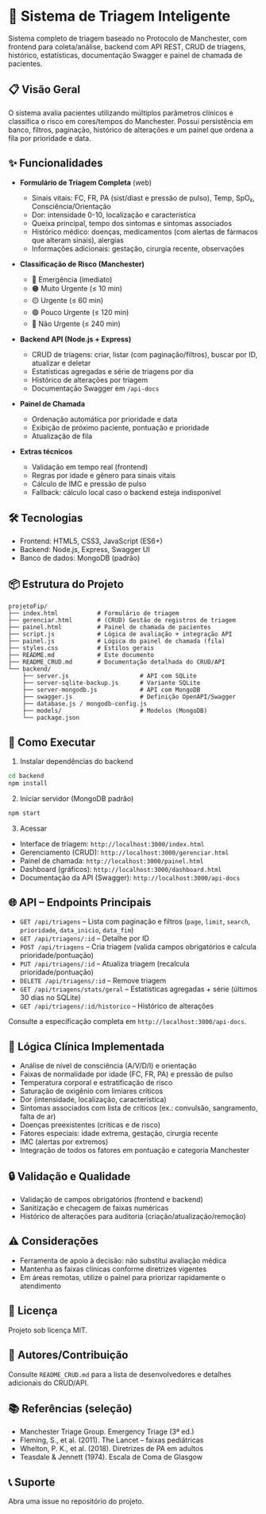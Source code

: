 # 🏥 Sistema de Triagem Inteligente

Sistema completo de triagem baseado no Protocolo de Manchester, com frontend para coleta/análise, backend com API REST, CRUD de triagens, histórico, estatísticas, documentação Swagger e painel de chamada de pacientes.

## 📋 Visão Geral

O sistema avalia pacientes utilizando múltiplos parâmetros clínicos e classifica o risco em cores/tempos do Manchester. Possui persistência em banco, filtros, paginação, histórico de alterações e um painel que ordena a fila por prioridade e data.

## ✨ Funcionalidades

- **Formulário de Triagem Completa** (web)
  - Sinais vitais: FC, FR, PA (sist/diast e pressão de pulso), Temp, SpO₂, Consciência/Orientação
  - Dor: intensidade 0-10, localização e característica
  - Queixa principal, tempo dos sintomas e sintomas associados
  - Histórico médico: doenças, medicamentos (com alertas de fármacos que alteram sinais), alergias
  - Informações adicionais: gestação, cirurgia recente, observações

- **Classificação de Risco (Manchester)**
  - 🔴 Emergência (imediato)
  - 🟠 Muito Urgente (≤ 10 min)
  - 🟡 Urgente (≤ 60 min)
  - 🟢 Pouco Urgente (≤ 120 min)
  - 🔵 Não Urgente (≤ 240 min)

- **Backend API (Node.js + Express)**
  - CRUD de triagens: criar, listar (com paginação/filtros), buscar por ID, atualizar e deletar
  - Estatísticas agregadas e série de triagens por dia
  - Histórico de alterações por triagem
  - Documentação Swagger em `/api-docs`

- **Painel de Chamada**
  - Ordenação automática por prioridade e data
  - Exibição de próximo paciente, pontuação e prioridade
  - Atualização de fila

- **Extras técnicos**
  - Validação em tempo real (frontend)
  - Regras por idade e gênero para sinais vitais
  - Cálculo de IMC e pressão de pulso
  - Fallback: cálculo local caso o backend esteja indisponível

## 🛠️ Tecnologias

- Frontend: HTML5, CSS3, JavaScript (ES6+)
- Backend: Node.js, Express, Swagger UI
- Banco de dados: MongoDB (padrão)

## 📦 Estrutura do Projeto

```
projetoFip/
├── index.html           # Formulário de triagem
├── gerenciar.html       # (CRUD) Gestão de registros de triagem
├── painel.html          # Painel de chamada de pacientes
├── script.js            # Lógica de avaliação + integração API
├── painel.js            # Lógica do painel de chamada (fila)
├── styles.css           # Estilos gerais
├── README.md            # Este documento
├── README_CRUD.md       # Documentação detalhada do CRUD/API
└── backend/
    ├── server.js                    # API com SQLite
    ├── server-sqlite-backup.js      # Variante SQLite
    ├── server-mongodb.js            # API com MongoDB
    ├── swagger.js                   # Definição OpenAPI/Swagger
    ├── database.js / mongodb-config.js
    ├── models/                      # Modelos (MongoDB)
    └── package.json
```

## 🚀 Como Executar

1) Instalar dependências do backend
```bash
cd backend
npm install
```

2) Iniciar servidor (MongoDB padrão)
```bash
npm start
```

3) Acessar
- Interface de triagem: `http://localhost:3000/index.html`
- Gerenciamento (CRUD): `http://localhost:3000/gerenciar.html`
- Painel de chamada: `http://localhost:3000/painel.html`
- Dashboard (gráficos): `http://localhost:3000/dashboard.html`
- Documentação da API (Swagger): `http://localhost:3000/api-docs`

## 🌐 API – Endpoints Principais

- `GET /api/triagens` – Lista com paginação e filtros (`page`, `limit`, `search`, `prioridade`, `data_inicio`, `data_fim`)
- `GET /api/triagens/:id` – Detalhe por ID
- `POST /api/triagens` – Cria triagem (valida campos obrigatórios e calcula prioridade/pontuação)
- `PUT /api/triagens/:id` – Atualiza triagem (recalcula prioridade/pontuação)
- `DELETE /api/triagens/:id` – Remove triagem
- `GET /api/triagens/stats/geral` – Estatísticas agregadas + série (últimos 30 dias no SQLite)
- `GET /api/triagens/:id/historico` – Histórico de alterações

Consulte a especificação completa em `http://localhost:3000/api-docs`.

## 🧠 Lógica Clínica Implementada

- Análise de nível de consciência (A/V/D/I) e orientação
- Faixas de normalidade por idade (FC, FR, PA) e pressão de pulso
- Temperatura corporal e estratificação de risco
- Saturação de oxigênio com limiares críticos
- Dor (intensidade, localização, característica)
- Sintomas associados com lista de críticos (ex.: convulsão, sangramento, falta de ar)
- Doenças preexistentes (críticas e de risco)
- Fatores especiais: idade extrema, gestação, cirurgia recente
- IMC (alertas por extremos)
- Integração de todos os fatores em pontuação e categoria Manchester

## 🔒 Validação e Qualidade

- Validação de campos obrigatórios (frontend e backend)
- Sanitização e checagem de faixas numéricas
- Histórico de alterações para auditoria (criação/atualização/remoção)

## ⚠️ Considerações

- Ferramenta de apoio à decisão: não substitui avaliação médica
- Mantenha as faixas clínicas conforme diretrizes vigentes
- Em áreas remotas, utilize o painel para priorizar rapidamente o atendimento

## 📝 Licença

Projeto sob licença MIT.

## 👥 Autores/Contribuição

Consulte `README_CRUD.md` para a lista de desenvolvedores e detalhes adicionais do CRUD/API.

## 📚 Referências (seleção)

- Manchester Triage Group. Emergency Triage (3ª ed.)
- Fleming, S., et al. (2011). The Lancet – faixas pediátricas
- Whelton, P. K., et al. (2018). Diretrizes de PA em adultos
- Teasdale & Jennett (1974). Escala de Coma de Glasgow

## 📞 Suporte

Abra uma issue no repositório do projeto.
